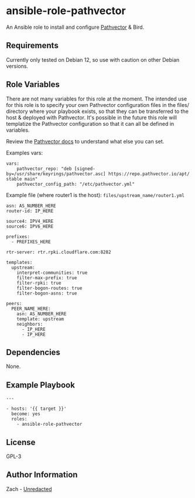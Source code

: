 ansible-role-pathvector
=========

An Ansible role to install and configure [Pathvector](https://pathvector.io/) & Bird.

Requirements
------------

Currently only tested on Debian 12, so use with caution on other Debian versions.

Role Variables
--------------

There are not many variables for this role at the moment. The intended use for this role is to specify your own Pathvector configuration files in the files/ directory where your playbook exists, so that they can be transferred to the host & deployed with Pathvector. It's possible in the future this role will templatize the Pathvector configuration so that it can all be defined in variables.

Review the [Pathvector docs](https://pathvector.io/docs/about) to understand what else you can set.

Examples vars:

```
vars:
    pathvector_repo: "deb [signed-by=/usr/share/keyrings/pathvector.asc] https://repo.pathvector.io/apt/ stable main"
    pathvector_config_path: "/etc/pathvector.yml"
```

Example file (where router1 is the host): `files/upstream_name/router1.yml`

```
asn: AS_NUMBER_HERE
router-id: IP_HERE

source4: IPV4_HERE
source6: IPV6_HERE

prefixes:
  - PREFIXES_HERE

rtr-server: rtr.rpki.cloudflare.com:8282

templates:
  upstream:
    interpret-communities: true
    filter-max-prefix: true
    filter-rpki: true
    filter-bogon-routes: true
    filter-bogon-asns: true

peers:
  PEER_NAME_HERE:
    asn: AS_NUMBER_HERE
    template: upstream
    neighbors:
      - IP_HERE
      - IP_HERE
```

Dependencies
------------

None.

Example Playbook
----------------

```
---

- hosts: '{{ target }}'
  become: yes
  roles:
    - ansible-role-pathvector
```

License
-------

GPL-3

Author Information
------------------

Zach - [Unredacted](https://unredacted.org/)